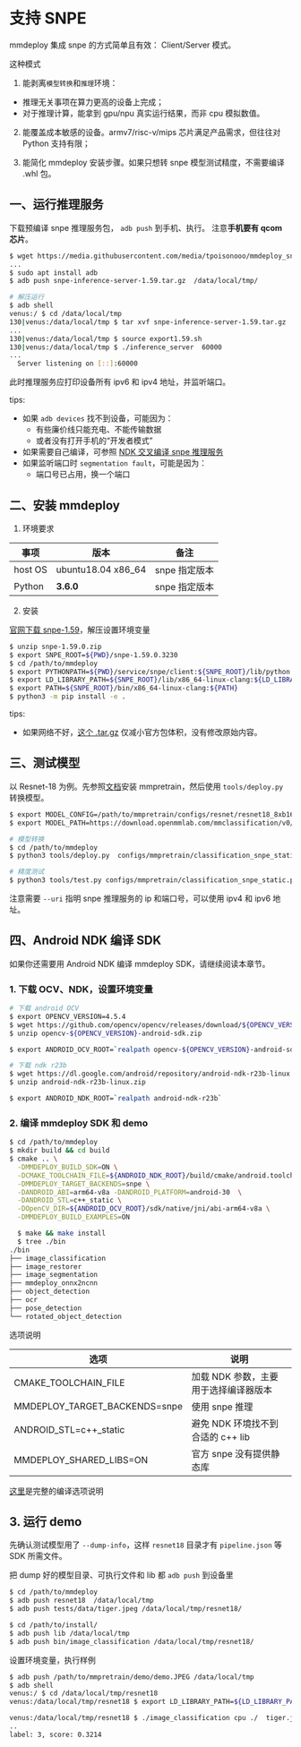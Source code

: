 # 支持 SNPE

mmdeploy 集成 snpe 的方式简单且有效： Client/Server 模式。

这种模式

1. 能剥离`模型转换`和`推理`环境：

- 推理无关事项在算力更高的设备上完成；
- 对于推理计算，能拿到 gpu/npu 真实运行结果，而非 cpu 模拟数值。

2. 能覆盖成本敏感的设备。armv7/risc-v/mips 芯片满足产品需求，但往往对 Python 支持有限；

3. 能简化 mmdeploy 安装步骤。如果只想转 snpe 模型测试精度，不需要编译 .whl 包。

## 一、运行推理服务

下载预编译 snpe 推理服务包， `adb push` 到手机、执行。
注意**手机要有 qcom 芯片**。

```bash
$ wget https://media.githubusercontent.com/media/tpoisonooo/mmdeploy_snpe_testdata/main/snpe-inference-server-1.59.tar.gz
...
$ sudo apt install adb
$ adb push snpe-inference-server-1.59.tar.gz  /data/local/tmp/

# 解压运行
$ adb shell
venus:/ $ cd /data/local/tmp
130|venus:/data/local/tmp $ tar xvf snpe-inference-server-1.59.tar.gz
...
130|venus:/data/local/tmp $ source export1.59.sh
130|venus:/data/local/tmp $ ./inference_server  60000
...
  Server listening on [::]:60000
```

此时推理服务应打印设备所有 ipv6 和 ipv4 地址，并监听端口。

tips:

- 如果 `adb devices` 找不到设备，可能因为：
  - 有些廉价线只能充电、不能传输数据
  - 或者没有打开手机的“开发者模式”
- 如果需要自己编译，可参照 [NDK 交叉编译 snpe 推理服务](../appendix/cross_build_snpe_service.md)
- 如果监听端口时  `segmentation fault`，可能是因为：
  - 端口号已占用，换一个端口

## 二、安装 mmdeploy

1. 环境要求

| 事项    | 版本               | 备注          |
| ------- | ------------------ | ------------- |
| host OS | ubuntu18.04 x86_64 | snpe 指定版本 |
| Python  | **3.6.0**          | snpe 指定版本 |

2. 安装

[官网下载 snpe-1.59](https://developer.qualcomm.com/qfile/69652/snpe-1.59.0.zip)，解压设置环境变量

```bash
$ unzip snpe-1.59.0.zip
$ export SNPE_ROOT=${PWD}/snpe-1.59.0.3230
$ cd /path/to/mmdeploy
$ export PYTHONPATH=${PWD}/service/snpe/client:${SNPE_ROOT}/lib/python:${PYTHONPATH}
$ export LD_LIBRARY_PATH=${SNPE_ROOT}/lib/x86_64-linux-clang:${LD_LIBRARY_PATH}
$ export PATH=${SNPE_ROOT}/bin/x86_64-linux-clang:${PATH}
$ python3 -m pip install -e .
```

tips:

- 如果网络不好，[这个 .tar.gz](https://github.com/tpoisonooo/mmdeploy_snpe_testdata/blob/main/snpe-1.59.tar.gz) 仅减小官方包体积，没有修改原始内容。

## 三、测试模型

以 Resnet-18 为例。先参照[文档](https://github.com/open-mmlab/mmpretrain/tree/main)安装 mmpretrain，然后使用 `tools/deploy.py` 转换模型。

```bash
$ export MODEL_CONFIG=/path/to/mmpretrain/configs/resnet/resnet18_8xb16_cifar10.py
$ export MODEL_PATH=https://download.openmmlab.com/mmclassification/v0/resnet/resnet18_b16x8_cifar10_20210528-bd6371c8.pth

# 模型转换
$ cd /path/to/mmdeploy
$ python3 tools/deploy.py  configs/mmpretrain/classification_snpe_static.py $MODEL_CONFIG  $MODEL_PATH   /path/to/test.png   --work-dir resnet18   --device cpu  --uri 192.168.1.1\:60000  --dump-info

# 精度测试
$ python3 tools/test.py configs/mmpretrain/classification_snpe_static.py   $MODEL_CONFIG    --model reset18/end2end.dlc   --metrics accuracy precision f1_score recall  --uri 192.168.1.1\:60000
```

注意需要 `--uri` 指明 snpe 推理服务的 ip 和端口号，可以使用 ipv4 和 ipv6 地址。

## 四、Android NDK 编译 SDK

如果你还需要用 Android NDK 编译 mmdeploy SDK，请继续阅读本章节。

### 1. 下载 OCV、NDK，设置环境变量

```bash
# 下载 android OCV
$ export OPENCV_VERSION=4.5.4
$ wget https://github.com/opencv/opencv/releases/download/${OPENCV_VERSION}/opencv-${OPENCV_VERSION}-android-sdk.zip
$ unzip opencv-${OPENCV_VERSION}-android-sdk.zip

$ export ANDROID_OCV_ROOT=`realpath opencv-${OPENCV_VERSION}-android-sdk`

# 下载 ndk r23b
$ wget https://dl.google.com/android/repository/android-ndk-r23b-linux.zip
$ unzip android-ndk-r23b-linux.zip

$ export ANDROID_NDK_ROOT=`realpath android-ndk-r23b`
```

### 2. 编译 mmdeploy SDK 和 demo

```bash
$ cd /path/to/mmdeploy
$ mkdir build && cd build
$ cmake .. \
  -DMMDEPLOY_BUILD_SDK=ON \
  -DCMAKE_TOOLCHAIN_FILE=${ANDROID_NDK_ROOT}/build/cmake/android.toolchain.cmake \
  -DMMDEPLOY_TARGET_BACKENDS=snpe \
  -DANDROID_ABI=arm64-v8a -DANDROID_PLATFORM=android-30  \
  -DANDROID_STL=c++_static \
  -DOpenCV_DIR=${ANDROID_OCV_ROOT}/sdk/native/jni/abi-arm64-v8a \
  -DMMDEPLOY_BUILD_EXAMPLES=ON

  $ make && make install
  $ tree ./bin
./bin
├── image_classification
├── image_restorer
├── image_segmentation
├── mmdeploy_onnx2ncnn
├── object_detection
├── ocr
├── pose_detection
└── rotated_object_detection
```

选项说明

| 选项                          | 说明                                  |
| ----------------------------- | ------------------------------------- |
| CMAKE_TOOLCHAIN_FILE          | 加载 NDK 参数，主要用于选择编译器版本 |
| MMDEPLOY_TARGET_BACKENDS=snpe | 使用 snpe 推理                        |
| ANDROID_STL=c++\_static       | 避免 NDK 环境找不到合适的 c++ lib     |
| MMDEPLOY_SHARED_LIBS=ON       | 官方 snpe 没有提供静态库              |

[这里](../01-how-to-build/cmake_option.md)是完整的编译选项说明

## 3. 运行 demo

先确认测试模型用了 `--dump-info`，这样 `resnet18` 目录才有 `pipeline.json` 等 SDK 所需文件。

把 dump 好的模型目录、可执行文件和 lib 都 `adb push` 到设备里

```bash
$ cd /path/to/mmdeploy
$ adb push resnet18  /data/local/tmp
$ adb push tests/data/tiger.jpeg /data/local/tmp/resnet18/

$ cd /path/to/install/
$ adb push lib /data/local/tmp
$ adb push bin/image_classification /data/local/tmp/resnet18/
```

设置环境变量，执行样例

```bash
$ adb push /path/to/mmpretrain/demo/demo.JPEG /data/local/tmp
$ adb shell
venus:/ $ cd /data/local/tmp/resnet18
venus:/data/local/tmp/resnet18 $ export LD_LIBRARY_PATH=${LD_LIBRARY_PATH}:/data/local/tmp/lib

venus:/data/local/tmp/resnet18 $ ./image_classification cpu ./  tiger.jpeg
..
label: 3, score: 0.3214
```

